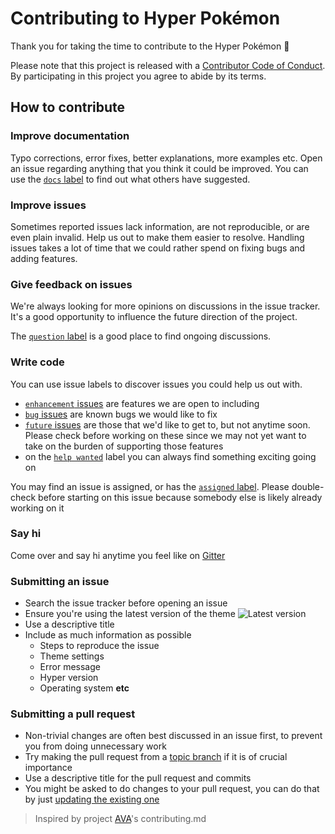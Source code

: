 # Contributing to Hyper Pokémon

Thank you for taking the time to contribute to the Hyper Pokémon 🎉

Please note that this project is released with a [Contributor Code of Conduct](code-of-conduct.md). By participating in this project you agree to abide by its terms.

## How to contribute

### Improve documentation

Typo corrections, error fixes, better explanations, more examples etc. Open an issue regarding anything that you think it could be improved. You can use the [`docs` label](https://github.com/klauscfhq/hyper-pokemon/labels/docs) to find out what others have suggested.

### Improve issues

Sometimes reported issues lack information, are not reproducible, or are even plain invalid. Help us out to make them easier to resolve. Handling issues takes a lot of time that we could rather spend on fixing bugs and adding features.

### Give feedback on issues

We're always looking for more opinions on discussions in the issue tracker. It's a good opportunity to influence the future direction of the project.

The [`question` label](https://github.com/klauscfhq/hyper-pokemon/labels/question) is a good place to find ongoing discussions.

### Write code

You can use issue labels to discover issues you could help us out with.

- [`enhancement` issues](https://github.com/klauscfhq/hyper-pokemon/labels/enhancement) are features we are open to including
- [`bug` issues](https://github.com/klauscfhq/hyper-pokemon/labels/bug) are known bugs we would like to fix
- [`future` issues](https://github.com/klauscfhq/hyper-pokemon/labels/future) are those that we'd like to get to, but not anytime soon. Please check before working on these since we may not yet want to take on the burden of supporting those features
- on the [`help wanted`](https://github.com/klauscfhq/hyper-pokemon/labels/future) label you can always find something exciting going on

You may find an issue is assigned, or has the [`assigned` label](https://github.com/klauscfhq/hyper-pokemon/labels/assigned). Please double-check before starting on this issue because somebody else is likely already working on it

### Say hi

Come over and say hi anytime you feel like on [Gitter](https://gitter.im/klauscfhq/hyper-pokemon)

### Submitting an issue

- Search the issue tracker before opening an issue
- Ensure you're using the latest version of the theme ![Latest version](https://badge.fury.io/gh/klauscfhq%2Fhyper-pokemon.svg)
- Use a descriptive title
- Include as much information as possible
  - Steps to reproduce the issue
  - Theme settings
  - Error message
  - Hyper version
  - Operating system **etc**

### Submitting a pull request

- Non-trivial changes are often best discussed in an issue first, to prevent you from doing unnecessary work
- Try making the pull request from a [topic branch](https://github.com/dchelimsky/rspec/wiki/Topic-Branches) if it is of crucial importance
- Use a descriptive title for the pull request and commits
- You might be asked to do changes to your pull request, you can do that by just [updating the existing one](https://github.com/RichardLitt/docs/blob/master/amending-a-commit-guide.md)

> Inspired by project [AVA](https://github.com/avajs/ava/blob/master/contributing.md)'s contributing.md
